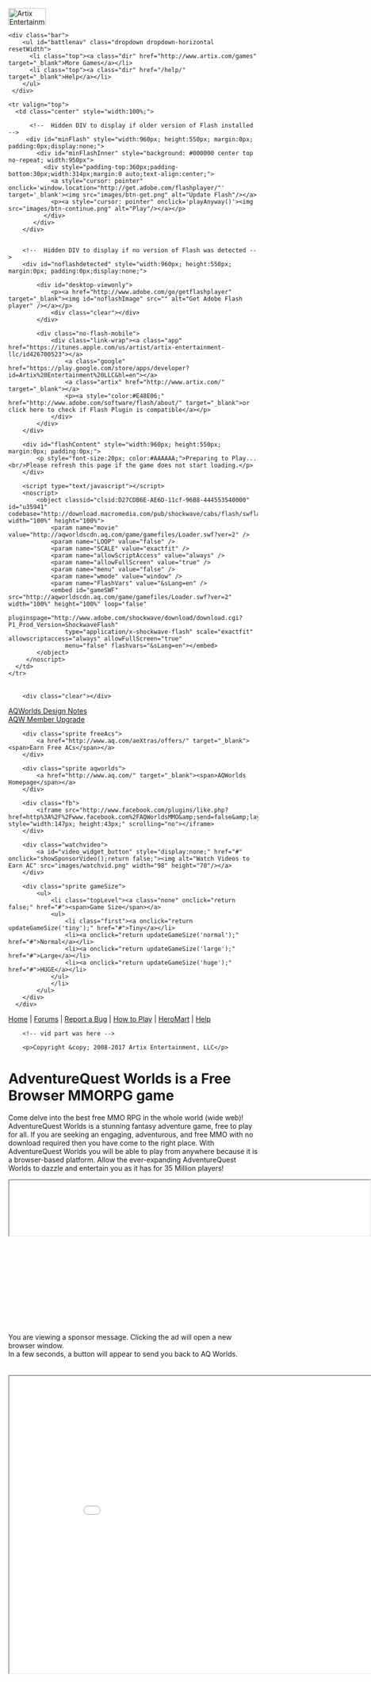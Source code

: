


<!doctype html>
<html lang="en">
<head>
<meta http-equiv="Content-Type" content="text/html; charset=utf-8" />
<meta name="description" content="A free, massively multiplayer game that plays in your browser!" />
<meta name="keywords" content="free mmo rpg, fantasy adventure game free to play, free mmo games no download, free mmo no download, free online mmo games no download" />
<title>AdventureQuest Worlds on aq.com Play Online Now!</title>

<meta property="og:title" content="Play AdventureQuest Worlds Now!"/>
<meta property="og:site_name" content="AdventureQuest Worlds"/>
<meta property="og:type" content="Game"/>
<meta property="og:image" content="http://www.aq.com/img/gfx/play-aqw.jpg"/>

<link type="text/css" rel="stylesheet" href="news/style-whatsnew.css"/>
<link type="text/css" rel="stylesheet" href="playnow.css"/>

<script type="text/javascript" src="http://ajax.aspnetcdn.com/ajax/jQuery/jquery-1.9.1.min.js"></script>
<script type="text/javascript" src="http://ajax.googleapis.com/ajax/libs/swfobject/2.2/swfobject.js"></script>
<script type="text/javascript" src="ballyhoo/ballyhoo4.js"></script>
<script type="text/javascript" src="AQWpayment2.js"></script>
<script type="text/javascript" src="playnow.js?ver=1"></script>
<script type="text/javascript" src="questprogress.js"></script>
<script type="text/javascript" src="facebook3.js?ver=2.5"></script>

<script type="text/javascript">
	var remote_addr = "2.124.239.222";
    var flashmode = "";
    var params = {
        LOOP : "false",
        SCALE : "exactfit",
        allowScriptAccess : "always",
        allowFullScreen : "true",
        menu : "false",
        flashvars: "&sLang=en"
    }
    
    function embedGame() {
        swfobject.embedSWF("http://aqworldscdn.aq.com/game/gamefiles/Loader.swf?ver=2", "flashContent", "960", "550", "9.0", null, null, params, { id: "AQWGame", name: "flashContent" });
    }

    function playAnyway() {
        // manual override to play using older version of flash
        $("#minFlash").hide();
        $("#flashContent").show();
        embedGame();
    }

    function runcheck() {
        // check for flash version
        var version = swfobject.getFlashPlayerVersion();
        var major = version.major;
        if(major != undefined) {
            if(!swfobject.hasFlashPlayerVersion("9")) {
                flashmode = "noflash";
                return; // show need-flash message
            }
            //else if(!swfobject.hasFlashPlayerVersion("18")) {
            //    flashmode = "oldflash";
            //    return; // show needs-to-update message
            //}
        }                
        // load the SWF
        embedGame();
    }

    // embed the game right now, even if page isn't fully ready yet
    runcheck();
			
    // HTML is fully loaded (but async scripts might not be ready yet)
    $(document).ready(function() {

        if(flashmode=="noflash") {
            $("#flashContent").hide();
            $("#noflashImage").attr("src","/shared/images/no-flash-twilly.jpg");
            $("#noflashdetected").show();
        } else if(flashmode=="oldflash") {
            $("#flashContent").hide();
            $('#minFlashInner').css("background-image", "url(/play-now/images/aqw_noflashplayer_update.jpg)");  
            $("#minFlash").show();
        }

        // load external scripts
        $.ajax({url: "http://be.sponsorpay.com/assets/web_client.js", dataType: "script", cache: true});
        $.ajax({url: "http://www.aq.com/scripts/jquery.cookie.js", dataType: "script", cache: true}).done(function() {
            var savedsize = $.cookie("aqwplaysize");
            if (savedsize != undefined) changeGameSize(savedsize);
        });
    });

</script>
<base target="_blank"/>
</head>

<body>
<link href="/shared/m-battlebar/style-battlebar.css" media="screen" rel="stylesheet" type="text/css" />

<div id="battlebar">
  <div class="wrap"> <a href="http://www.artix.com/" target="_blank"><img src="/shared/m-battlebar/images/ae-2014-logo.jpg" alt="Artix Entertainment" width="76" height="34" /></a>
  
    <div class="bar">
        <ul id="battlenav" class="dropdown dropdown-horizontal resetWidth">
          <li class="top"><a class="dir" href="http://www.artix.com/games" target="_blank">More Games</a></li>
          <li class="top"><a class="dir" href="/help/" target="_blank">Help</a></li>
        </ul>
     </div>
  </div>
</div>
	
<div id="main" class="center">
<img style="visibility:hidden;position:absolute;top:0;left:0;" src="http://www.aq.com/img/gfx/play-aqw.jpg" alt="Play AQW">


<table class="center" style="width:960px;border:none;">

    
    
    <tr valign="top">
      <td class="center" style="width:100%;">
        
          <!--  Hidden DIV to display if older version of Flash installed -->
         <div id="minFlash" style="width:960px; height:550px; margin:0px; padding:0px;display:none;">
            <div id="minFlashInner" style="background: #000000 center top no-repeat; width:950px">
              <div style="padding-top:360px;padding-bottom:30px;width:314px;margin:0 auto;text-align:center;"> 
      	        <a style="cursor: pointer" onclick='window.location="http://get.adobe.com/flashplayer/"' target='_blank'><img src="images/btn-get.png" alt="Update Flash"/></a> 
                <p><a style="cursor: pointer" onclick='playAnyway()'><img src="images/btn-continue.png" alt="Play"/></a></p>
              </div>
           </div>
        </div>


        <!--  Hidden DIV to display if no version of Flash was detected -->
        <div id="noflashdetected" style="width:960px; height:550px; margin:0px; padding:0px;display:none;">
            
            <div id="desktop-viewonly">
		        <p><a href="http://www.adobe.com/go/getflashplayer" target="_blank"><img id="noflashImage" src="" alt="Get Adobe Flash player" /></a></p>
                <div class="clear"></div>
            </div>
            
            <div class="no-flash-mobile">
            	<div class="link-wrap"><a class="app" href="https://itunes.apple.com/us/artist/artix-entertainment-llc/id426700523"></a>                
            	    <a class="google" href="https://play.google.com/store/apps/developer?id=Artix%20Entertainment%20LLC&hl=en"></a>
            	    <a class="artix" href="http://www.artix.com/" target="_blank"></a>
                    <p><a style="color:#E48E06;" href="http://www.adobe.com/software/flash/about/" target="_blank">or click here to check if Flash Plugin is compatible</a></p>
            	</div>
            </div>
		</div>

		<div id="flashContent" style="width:960px; height:550px; margin:0px; padding:0px;">
            <p style="font-size:20px; color:#AAAAAA;">Preparing to Play...<br/>Please refresh this page if the game does not start loading.</p>
        </div>

        <script type="text/javascript"></script>       
        <noscript>
			<object classid="clsid:D27CDB6E-AE6D-11cf-96B8-444553540000" id="u35941" codebase="http://download.macromedia.com/pub/shockwave/cabs/flash/swflash.cab#version=9,0,28,0" width="100%" height="100%">
                <param name="movie" value="http://aqworldscdn.aq.com/game/gamefiles/Loader.swf?ver=2" />
                <param name="LOOP" value="false" />
                <param name="SCALE" value="exactfit" />
                <param name="allowScriptAccess" value="always" />
                <param name="allowFullScreen" value="true" />
                <param name="menu" value="false" />
                <param name="wmode" value="window" />
                <param name="FlashVars" value="&sLang=en" />
                <embed id="gameSWF" src="http://aqworldscdn.aq.com/game/gamefiles/Loader.swf?ver=2" width="100%" height="100%" loop="false" 
                    pluginspage="http://www.adobe.com/shockwave/download/download.cgi?P1_Prod_Version=ShockwaveFlash" 
                    type="application/x-shockwave-flash" scale="exactfit" allowscriptaccess="always" allowFullScreen="true" 
                    menu="false" flashvars="&sLang=en"></embed>
            </object>
         </noscript>
	  </td>
    </tr>
    
</table>

        <div class="clear"></div>


<div class="sprite menu" id="dialogAnchor">
	<div class="menuContent">
        <div class="sprite dns">
            <a href="/gamedesignnotes/" target="_blank"><span>AQWorlds Design Notes</span></a>
        </div>
		<div class="sprite upgrade">
            <a href="https://www.aq.com/order-now/direct/" target="_blank"><span>AQW Member Upgrade</span></a>
        </div> 
		
		<div class="sprite freeAcs">
            <a href="http://www.aq.com/aeXtras/offers/" target="_blank"><span>Earn Free ACs</span></a>
        </div>
		
        <div class="sprite aqworlds">
            <a href="http://www.aq.com/" target="_blank"><span>AQWorlds Homepage</span></a>
        </div>
        
        <div class="fb">
            <iframe src="http://www.facebook.com/plugins/like.php?href=http%3A%2F%2Fwww.facebook.com%2FAQWorldsMMO&amp;send=false&amp;layout=button_count&amp;width=147&amp;show_faces=false&amp;action=like&amp;colorscheme=dark&amp;font=arial&amp;height=43" style="width:147px; height:43px;" scrolling="no"></iframe>
        </div>

        <div class="watchvideo">
            <a id="video_widget_button" style="display:none;" href="#" onclick="showSponsorVideo();return false;"><img alt="Watch Videos to Earn AC" src="images/watchvid.png" width="98" height="70"/></a>
        </div>

        <div class="sprite gameSize">
            <ul>
                <li class="topLevel"><a class="none" onclick="return false;" href="#"><span>Game Size</span></a>
                <ul>
                    <li class="first"><a onclick="return updateGameSize('tiny');" href="#">Tiny</a></li>
                    <li><a onclick="return updateGameSize('normal');" href="#">Normal</a></li>
                    <li><a onclick="return updateGameSize('large');" href="#">Large</a></li>
                    <li><a onclick="return updateGameSize('huge');" href="#">HUGE</a></li>
                </ul>
                </li>
            </ul>
        </div>
      </div>       
  </div>


  <div class="footer center" style="width:800px;">
    <a href="http://www.aq.com/" target="_blank">Home</a> 
        | <a href="http://forums2.battleon.com/f/tt.asp?forumid=209" target="_blank">Forums</a> 
        | <a href="http://www.artix.com/bugs/" target="_blank">Report a Bug</a>
        | <a href="http://www.aq.com/aw-howtoplay.asp" target="_blank">How to Play</a>
        | <a href="http://www.heromart.com/" target="_blank">HeroMart</a>
        | <a href="/help/">Help</a>

        <!-- vid part was here -->    

        <p>Copyright &copy; 2008-2017 Artix Entertainment, LLC</p>
  </div>


  <!-- The summary section is hidden text used for search-meta data -->
  <div class="summary">
    <h1>AdventureQuest Worlds is a Free Browser MMORPG game</h1>
    <p>Come delve into the best free MMO RPG in the whole world (wide web)! AdventureQuest Worlds is a stunning fantasy adventure game, 
    free to play for all. If you are seeking an engaging, adventurous, and free MMO with no download required then you have come to the right place. 
    With AdventureQuest Worlds you will be able to play from anywhere because it is a browser-based platform. 
    Allow the ever-expanding AdventureQuest Worlds to dazzle and entertain you as it has for 35 Million players!</p>
  </div>
      
  <iframe id="underframe" width="728" height="112" src="ballyhoo/blank.asp" scrolling="no"></iframe>
</div>

<div id="pagedesc" style="visibility:hidden;">
    <h1>Play AdventureQuest Worlds, the Free Browser RPG MMO.</h1>
</div>

<span></span>
<div id="fb-root"></div>

<div id="showcase" class="floater2 center">
    <br/><br/>
    <br/><br/>
    You are viewing a sponsor message.  Clicking the ad will open a new browser window.<br/>
        In a few seconds, a button will appear to send you back to AQ Worlds.<br/>
    <div id="closer" style="display:none;">
        <input style="height:32px" type="button" onclick="javascript:showIt('hide');" value="Click here to return to AQWorlds" />
    </div>
    <br/><br/>
    <iframe id="ff" width="900" height="600" src="ballyhoo/blank.asp" scrolling="no"></iframe>
</div>


<!-- Google Tag Manager -->
<noscript>
	<iframe src="//www.googletagmanager.com/ns.html?id=GTM-MBP6TJ" height="0" width="0" style="display:none;visibility:hidden"></iframe>
</noscript>
<script>
(function(w,d,s,l,i){w[l]=w[l]||[];w[l].push({'gtm.start':
new Date().getTime(),event:'gtm.js'});var f=d.getElementsByTagName(s)[0],
j=d.createElement(s),dl=l!='dataLayer'?'&l='+l:'';j.async=true;j.src=
'//www.googletagmanager.com/gtm.js?id='+i+dl;f.parentNode.insertBefore(j,f);
})(window,document,'script','dataLayer','GTM-MBP6TJ');</script>
<!-- End Google Tag Manager -->


<!-- Facebook addon -->
<script type='text/javascript'>
    (function(d, s, id){
         var js, fjs = d.getElementsByTagName(s)[0];
         if (d.getElementById(id)) {return;}
         js = d.createElement(s); js.id = id;
         js.src = "https://connect.facebook.net/en_US/sdk.js";
         fjs.parentNode.insertBefore(js, fjs);
       }(document, 'script', 'facebook-jssdk'));
</script>


<!-- USTREAM IFRAME BEGIN -->
<script type="text/javascript">
function us_show() {
	var oDiv = isInternetExplorer ? document.all.ustream : document.getElementById('ustream');
	oDiv.style.visibility = "visible";
	var player = isInternetExplorer ? document.all.player : document.getElementById('player');
	player.contentWindow.location.replace("ballyhoo/ustream.asp");
}
function us_hide() {
	var oDiv = isInternetExplorer ? document.all.ustream : document.getElementById('ustream');
	oDiv.style.visibility = "hidden";
	var player = isInternetExplorer ? document.all.player : document.getElementById('player');
	player.contentWindow.location.replace("ballyhoo/blank.asp");
}
function video_show() {
	var oDiv = isInternetExplorer ? document.all.ustream : document.getElementById('ustream');
	oDiv.style.visibility = "visible";
	var player = isInternetExplorer ? document.all.player : document.getElementById('player');
	player.contentWindow.location.replace("ballyhoo/videoplayer.asp");
}

function video_show2() {
	Console.log("video function called");
	var oDiv = isInternetExplorer ? document.all.ustream : document.getElementById('ustream');
	oDiv.style.visibility = "visible";
	var player = isInternetExplorer ? document.all.player : document.getElementById('player');
	player.contentWindow.location.replace("ballyhoo/videoplayer2.asp");
}

function twitch_show() {
	var oDiv = isInternetExplorer ? document.all.ustream : document.getElementById('ustream');
	oDiv.style.visibility = "visible";
	var player = isInternetExplorer ? document.all.player : document.getElementById('player');
	player.contentWindow.location.replace("ballyhoo/twitch.asp");
}

function tutorial_show(vid) {
	var oDiv = isInternetExplorer ? document.all.ustream : document.getElementById('ustream');
	oDiv.style.visibility = "visible";
	var player = isInternetExplorer ? document.all.player : document.getElementById('player');
	player.contentWindow.location.replace("ballyhoo/tutorialplayer.asp?VID=" + vid);
}
</script>
<div id="ustream" style="position:absolute; z-index:2; float:none; top:45px; left:50%; margin-left:-247px; visibility:hidden; text-align:center">
<iframe id="player" height="296px" width="480px" src="" scrolling="no"></iframe>
<input style="position:absolute; top:300px; left:190px;" type="button" onClick="javascript:us_hide();" value="Close Video" />
</div>
<!-- USTREAM IFRAME END -->


</body>
</html>
